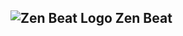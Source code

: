 ![Zen Beat Logo][1]
Zen Beat
--------

  [1]: https://lh4.googleusercontent.com/oYBRer_hZ8vZnF4xT4u8rJSR9HHUbFcOiULPIOKvFpE=s128 "Logo"
